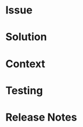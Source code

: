 # Issue
<!-- What issue is this PR trying to solve? -->


# Solution
<!-- A summary of the solution addressing the above issue -->


# Context
<!-- What is some specialized knowledge relevant to this project/technology -->


# Testing
<!-- What steps need to be taken to test this PR? -->


# Release Notes
<!-- A digestable summary of the change in this PR -->
